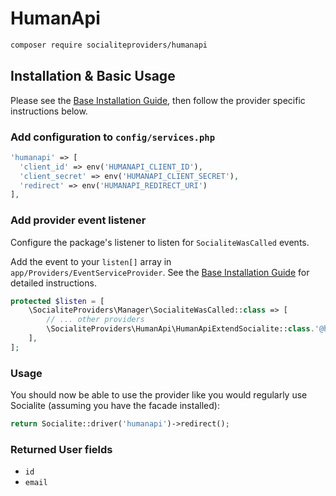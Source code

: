 # HumanApi

```bash
composer require socialiteproviders/humanapi
```

## Installation & Basic Usage

Please see the [Base Installation Guide](https://socialiteproviders.com/usage/), then follow the provider specific instructions below.

### Add configuration to `config/services.php`

```php
'humanapi' => [    
  'client_id' => env('HUMANAPI_CLIENT_ID'),  
  'client_secret' => env('HUMANAPI_CLIENT_SECRET'),  
  'redirect' => env('HUMANAPI_REDIRECT_URI') 
],
```

### Add provider event listener

Configure the package's listener to listen for `SocialiteWasCalled` events.

Add the event to your `listen[]` array in `app/Providers/EventServiceProvider`. See the [Base Installation Guide](https://socialiteproviders.com/usage/) for detailed instructions.

```php
protected $listen = [
    \SocialiteProviders\Manager\SocialiteWasCalled::class => [
        // ... other providers
        \SocialiteProviders\HumanApi\HumanApiExtendSocialite::class.'@handle',
    ],
];
```

### Usage

You should now be able to use the provider like you would regularly use Socialite (assuming you have the facade installed):

```php
return Socialite::driver('humanapi')->redirect();
```

### Returned User fields

- ``id``
- ``email``
